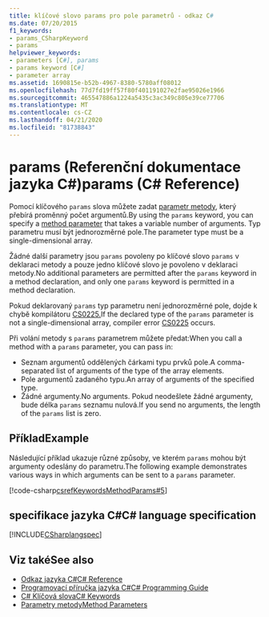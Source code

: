 ```yaml
---
title: klíčové slovo params pro pole parametrů - odkaz C#
ms.date: 07/20/2015
f1_keywords:
- params_CSharpKeyword
- params
helpviewer_keywords:
- parameters [C#], params
- params keyword [C#]
- parameter array
ms.assetid: 1690815e-b52b-4967-8380-5780aff08012
ms.openlocfilehash: 77d7fd19ff57f80f401191027e2fae95026e1966
ms.sourcegitcommit: 465547886a1224a5435c3ac349c805e39ce77706
ms.translationtype: MT
ms.contentlocale: cs-CZ
ms.lasthandoff: 04/21/2020
ms.locfileid: "81738843"
---
```

# <a name="params-c-reference"></a><span data-ttu-id="cc84e-102">params (Referenční dokumentace jazyka C#)</span><span class="sxs-lookup"><span data-stu-id="cc84e-102">params (C# Reference)</span></span>

<span data-ttu-id="cc84e-103">Pomocí klíčového `params` slova můžete zadat [parametr metody,](method-parameters.md) který přebírá proměnný počet argumentů.</span><span class="sxs-lookup"><span data-stu-id="cc84e-103">By using the `params` keyword, you can specify a [method parameter](method-parameters.md) that takes a variable number of arguments.</span></span> <span data-ttu-id="cc84e-104">Typ parametru musí být jednorozměrné pole.</span><span class="sxs-lookup"><span data-stu-id="cc84e-104">The parameter type must be a single-dimensional array.</span></span>

<span data-ttu-id="cc84e-105">Žádné další parametry jsou `params` povoleny po klíčové slovo `params` v deklaraci metody a pouze jedno klíčové slovo je povoleno v deklaraci metody.</span><span class="sxs-lookup"><span data-stu-id="cc84e-105">No additional parameters are permitted after the `params` keyword in a method declaration, and only one `params` keyword is permitted in a method declaration.</span></span>

<span data-ttu-id="cc84e-106">Pokud deklarovaný `params` typ parametru není jednorozměrné pole, dojde k chybě kompilátoru [CS0225.](../../misc/cs0225.md)</span><span class="sxs-lookup"><span data-stu-id="cc84e-106">If the declared type of the `params` parameter is not a single-dimensional array, compiler error [CS0225](../../misc/cs0225.md) occurs.</span></span>

<span data-ttu-id="cc84e-107">Při volání metody s `params` parametrem můžete předat:</span><span class="sxs-lookup"><span data-stu-id="cc84e-107">When you call a method with a `params` parameter, you can pass in:</span></span>

- <span data-ttu-id="cc84e-108">Seznam argumentů oddělených čárkami typu prvků pole.</span><span class="sxs-lookup"><span data-stu-id="cc84e-108">A comma-separated list of arguments of the type of the array elements.</span></span>
- <span data-ttu-id="cc84e-109">Pole argumentů zadaného typu.</span><span class="sxs-lookup"><span data-stu-id="cc84e-109">An array of arguments of the specified type.</span></span>
- <span data-ttu-id="cc84e-110">Žádné argumenty.</span><span class="sxs-lookup"><span data-stu-id="cc84e-110">No arguments.</span></span> <span data-ttu-id="cc84e-111">Pokud neodešlete žádné argumenty, bude délka `params` seznamu nulová.</span><span class="sxs-lookup"><span data-stu-id="cc84e-111">If you send no arguments, the length of the `params` list is zero.</span></span>

## <a name="example"></a><span data-ttu-id="cc84e-112">Příklad</span><span class="sxs-lookup"><span data-stu-id="cc84e-112">Example</span></span>

<span data-ttu-id="cc84e-113">Následující příklad ukazuje různé způsoby, ve kterém `params` mohou být argumenty odeslány do parametru.</span><span class="sxs-lookup"><span data-stu-id="cc84e-113">The following example demonstrates various ways in which arguments can be sent to a `params` parameter.</span></span>

[!code-csharp[csrefKeywordsMethodParams#5](~/samples/snippets/csharp/VS_Snippets_VBCSharp/csrefKeywordsMethodParams/CS/csrefKeywordsMethodParams.cs#5)]

## <a name="c-language-specification"></a><span data-ttu-id="cc84e-114">specifikace jazyka C#</span><span class="sxs-lookup"><span data-stu-id="cc84e-114">C# language specification</span></span>

[!INCLUDE[CSharplangspec](~/includes/csharplangspec-md.md)]

## <a name="see-also"></a><span data-ttu-id="cc84e-115">Viz také</span><span class="sxs-lookup"><span data-stu-id="cc84e-115">See also</span></span>

- [<span data-ttu-id="cc84e-116">Odkaz jazyka C#</span><span class="sxs-lookup"><span data-stu-id="cc84e-116">C# Reference</span></span>](../index.md)
- [<span data-ttu-id="cc84e-117">Programovací příručka jazyka C#</span><span class="sxs-lookup"><span data-stu-id="cc84e-117">C# Programming Guide</span></span>](../../programming-guide/index.md)
- [<span data-ttu-id="cc84e-118">C# Klíčová slova</span><span class="sxs-lookup"><span data-stu-id="cc84e-118">C# Keywords</span></span>](index.md)
- [<span data-ttu-id="cc84e-119">Parametry metody</span><span class="sxs-lookup"><span data-stu-id="cc84e-119">Method Parameters</span></span>](method-parameters.md)
